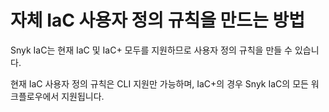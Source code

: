 # 자체 IaC 사용자 정의 규칙을 만드는 방법

Snyk IaC는 현재 IaC 및 IaC+ 모두를 지원하므로 사용자 정의 규칙을 만들 수 있습니다.

현재 IaC 사용자 정의 규칙은 CLI 지원만 가능하며, IaC+의 경우 Snyk IaC의 모든 워크플로우에서 지원됩니다.
